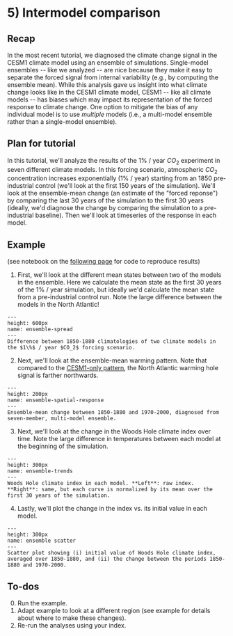 # 5) Intermodel comparison 

## Recap
In the most recent tutorial, we diagnosed the climate change signal in the CESM1 climate model using an ensemble of simulations. Single-model ensembles -- like we analyzed -- are nice because they make it easy to separate the forced signal from internal variability (e.g., by computing the ensemble mean). While this analysis gave us insight into what climate change looks like in the CESM1 climate model, CESM1 -- like all climate models -- has biases which may impact its representation of the forced response to climate change. One option to mitigate the bias of any individual model is to use *multiple* models (i.e., a multi-model ensemble rather than a single-model ensemble). 


## Plan for tutorial 
In this tutorial, we'll analyze the results of the $1\%$ / year $CO_2$ experiment in seven different climate models. In this forcing scenario, atmospheric $CO_2$ concentration increases exponentially ($1\%$ / year) starting from an 1850 pre-industrial control (we'll look at the first 150 years of the simulation). We'll look at the ensemble-mean change (an estimate of the "forced reponse") by comparing the last 30 years of the simulation to the first 30 years (ideally, we'd diagnose the change by comparing the simulation to a pre-industrial baseline). Then we'll look at timeseries of the response in each model.



## Example
(see notebook on the [following page](example.ipynb) for code to reproduce results)

1. First, we'll look at the different mean states between two of the models in the ensemble. Here we calculate the mean state as the first 30 years of the $1\%$ / year simulation, but ideally we'd calculate the mean state from a pre-industrial control run. Note the large difference between the models in the North Atlantic!
```{figure} figs/ensemble-spread.svg
---
height: 600px
name: ensemble-spread
---
Difference between 1850-1880 climatologies of two climate models in the $1\%$ / year $CO_2$ forcing scenario.
```

2. Next, we'll look at the ensemble-mean warming pattern. Note that compared to the [CESM1-only pattern](../single_model/overview.md), the North Atlantic warming hole signal is farther northwards.
```{figure} figs/ensemble-spatial-response.svg
---
height: 200px
name: ensemble-spatial-response 
---
Ensemble-mean change between 1850-1880 and 1970-2000, diagnosed from seven-member, multi-model ensemble.
```

3. Next, we'll look at the change in the Woods Hole climate index over time. Note the large difference in temperatures between each model at the beginning of the simulation.
```{figure} figs/ensemble-trends.svg
---
height: 300px
name: ensemble-trends 
---
Woods Hole climate index in each model. **Left**: raw index. **Right**: same, but each curve is normalized by its mean over the first 30 years of the simulation.
```

4. Lastly, we'll plot the change in the index vs. its initial value in each model.
```{figure} figs/ensemble-scatter.svg
---
height: 300px
name: ensemble scatter
---
Scatter plot showing (i) initial value of Woods Hole climate index, averaged over 1850-1880, and (ii) the change between the periods 1850-1880 and 1970-2000.
```


## To-dos
0. Run the example.
1. Adapt example to look at a different region (see example for details about where to make these changes).
2. Re-run the analyses using your index.


```{tableofcontents}
```




